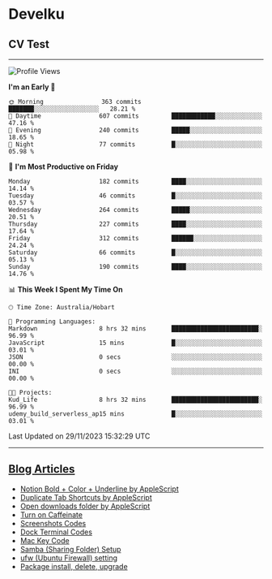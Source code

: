 <h1> Develku </h1>

<h2>CV Test</h2>

---

<!--START_SECTION:waka-->
![Profile Views](http://img.shields.io/badge/Profile%20Views-1-blue)

**I'm an Early 🐤** 

```text
🌞 Morning                363 commits         ███████░░░░░░░░░░░░░░░░░░   28.21 % 
🌆 Daytime                607 commits         ████████████░░░░░░░░░░░░░   47.16 % 
🌃 Evening                240 commits         █████░░░░░░░░░░░░░░░░░░░░   18.65 % 
🌙 Night                  77 commits          █░░░░░░░░░░░░░░░░░░░░░░░░   05.98 % 
```
📅 **I'm Most Productive on Friday** 

```text
Monday                   182 commits         ████░░░░░░░░░░░░░░░░░░░░░   14.14 % 
Tuesday                  46 commits          █░░░░░░░░░░░░░░░░░░░░░░░░   03.57 % 
Wednesday                264 commits         █████░░░░░░░░░░░░░░░░░░░░   20.51 % 
Thursday                 227 commits         ████░░░░░░░░░░░░░░░░░░░░░   17.64 % 
Friday                   312 commits         ██████░░░░░░░░░░░░░░░░░░░   24.24 % 
Saturday                 66 commits          █░░░░░░░░░░░░░░░░░░░░░░░░   05.13 % 
Sunday                   190 commits         ████░░░░░░░░░░░░░░░░░░░░░   14.76 % 
```


📊 **This Week I Spent My Time On** 

```text
🕑︎ Time Zone: Australia/Hobart

💬 Programming Languages: 
Markdown                 8 hrs 32 mins       ████████████████████████░   96.99 % 
JavaScript               15 mins             █░░░░░░░░░░░░░░░░░░░░░░░░   03.01 % 
JSON                     0 secs              ░░░░░░░░░░░░░░░░░░░░░░░░░   00.00 % 
INI                      0 secs              ░░░░░░░░░░░░░░░░░░░░░░░░░   00.00 % 

🐱‍💻 Projects: 
Kud_Life                 8 hrs 32 mins       ████████████████████████░   96.99 % 
udemy_build_serverless_ap15 mins             █░░░░░░░░░░░░░░░░░░░░░░░░   03.01 % 
```


 Last Updated on 29/11/2023 15:32:29 UTC
<!--END_SECTION:waka-->

---

## [Blog Articles](https://my-digital-garden-green-seven.vercel.app/)

<!--START_SECTION:blog-->
- [Notion Bold + Color + Underline by AppleScript](https://my-digital-garden-green-seven.vercel.app/3-resource/mac-tips/notion-bold-color-underline-by-apple-script/)
- [Duplicate Tab Shortcuts by AppleScript](https://my-digital-garden-green-seven.vercel.app/3-resource/mac-tips/duplicate-tab-shortcuts-by-apple-script/)
- [Open downloads folder by AppleScript](https://my-digital-garden-green-seven.vercel.app/3-resource/mac-tips/open-downloads-folder-by-apple-script/)
- [Turn on Caffeinate](https://my-digital-garden-green-seven.vercel.app/3-resource/mac-tips/turn-on-caffeinate/)
- [Screenshots Codes](https://my-digital-garden-green-seven.vercel.app/3-resource/mac-tips/screenshots-codes/)
- [Dock Terminal Codes](https://my-digital-garden-green-seven.vercel.app/3-resource/mac-tips/dock-terminal-codes/)
- [Mac Key Code](https://my-digital-garden-green-seven.vercel.app/3-resource/mac-tips/mac-key-code/)
- [Samba (Sharing Folder) Setup](https://my-digital-garden-green-seven.vercel.app/3-resource/ubuntu-linux/samba-sharing-folder-setup/)
- [ufw (Ubuntu Firewall) setting](https://my-digital-garden-green-seven.vercel.app/3-resource/ubuntu-linux/ufw-ubuntu-firewall-setting/)
- [Package install, delete, upgrade](https://my-digital-garden-green-seven.vercel.app/apt/package-install-delete-upgrade/)
<!--END_SECTION:blog-->
